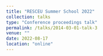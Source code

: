 ```yaml
---
title: "RESCEU Summer School 2022"
collection: talks
type: "Conference proceedings talk"
permalink: /talks/2014-03-01-talk-3
venue: ""
date: 2022-08-17
location: "online"
---
```

